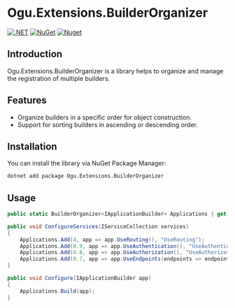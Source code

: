 # Ogu.Extensions.BuilderOrganizer

[![.NET](https://github.com/ogulcanturan/Ogu.Extensions.BuilderOrganizer/actions/workflows/dotnet.yml/badge.svg?branch=master)](https://github.com/ogulcanturan/Ogu.Extensions.BuilderOrganizer/actions/workflows/dotnet.yml)
[![NuGet](https://img.shields.io/nuget/v/Ogu.Extensions.BuilderOrganizer.svg?color=1ecf18)](https://nuget.org/packages/Ogu.Extensions.BuilderOrganizer)
[![Nuget](https://img.shields.io/nuget/dt/Ogu.Extensions.BuilderOrganizer.svg?logo=nuget)](https://nuget.org/packages/Ogu.Extensions.BuilderOrganizer)

## Introduction

Ogu.Extensions.BuilderOrganizer is a library helps to organize and manage the registration of multiple builders.

## Features

- Organize builders in a specific order for object construction.
- Support for sorting builders in ascending or descending order.

## Installation

You can install the library via NuGet Package Manager:

```bash
dotnet add package Ogu.Extensions.BuilderOrganizer
```

## Usage

```csharp
public static BuilderOrganizer<IApplicationBuilder> Applications { get; internal set; } = new BuilderOrganizer<IApplicationBuilder>(ascending: false);

public void ConfigureServices(IServiceCollection services)
{
    Applications.Add(4, app => app.UseRouting(), "UseRouting");
    Applications.Add(0.9, app => app.UseAuthentication(), "UseAuthentication");
    Applications.Add(0.8, app => app.UseAuthorization(), "UseAuthorization");
    Applications.Add(0.7, app => app.UseEndpoints(endpoints => endpoints.MapControllers()), "UseEndpoints");
}

public void Configure(IApplicationBuilder app)
{
    Applications.Build(app);
}
```
